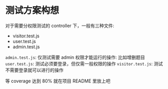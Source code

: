 # 测试方案构想

对于需要分权限测试的 controller 下，一般有三种文件:

- visitor.test.js
- user.test.js
- admin.test.js

`admin.test.js`: 仅测试需要 admin 权限才能运行的操作: 比如增删题目
`user.test.js`: 测试必须要登录，但仅需一般权限的操作
`visitor.test.js`: 测试不需要登录就可以进行的操作

等 coverage 达到 80% 就在项目 README 里放上吧
